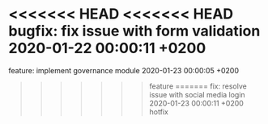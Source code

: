 <<<<<<< HEAD
<<<<<<< HEAD
bugfix: fix issue with form validation 2020-01-22 00:00:11 +0200
=======
feature: implement governance module 2020-01-23 00:00:05 +0200
>>>>>>> feature
=======
fix: resolve issue with social media login 2020-01-23 00:00:11 +0200
>>>>>>> hotfix
